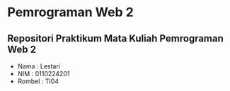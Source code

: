 # Pemrograman Web 2
## Repositori Praktikum Mata Kuliah Pemrograman Web 2
- Nama : Lestari
- NIM : 0110224201
- Rombel : TI04